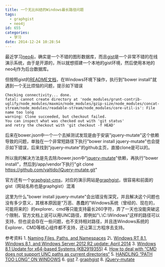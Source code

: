 ```yaml
---
title: 一个无比纠结的Windows最长路径问题
tags:
  - graphgist
  - neo4j
id: 655
categories:
  - 学习
date: 2014-12-24 10:28:54
---
```


最近学习[neo4j](http://neo4j.com/)，确实是一个不错的图形数据库，而且[gist](http://gist.neo4j.org/)是一个非常不错的在线演示系统，由于是开源的，所以就想搭建一个本地的gist环境，然后使用本地的neo4j作为后台数据库。

但按照gist的[README文档](https://github.com/neo4j-contrib/graphgist)，在Windows环境下操作，执行到"bower install"就遇到一个无比烦恼的问题，提示如下错误

```shell
Checking connectivity... done.
fatal: cannot create directory at 'node_modules/grunt-contrib-uglify/node_modules/maxmin/node_modules/gzip-size/node_modules/concat-stream/node_modules/readable-stream/node_modules/core-util-is': File name too long
warning: Clone succeeded, but checkout failed.
You can inspect what was checked out with 'git status'
and retry the checkout with 'git checkout -f HEAD'
```

后来在bower.json中一个一个去掉测试发现是由于安装"jquery-mutate"这个依赖导致的问题，单独在一个非常短路径下执行"bower install jquery-mutate"也会提示如下错误，后来找到"jquery-mutate"的github主页，直接clone是可以的。

所以我的解决方法是先去除/bower.json中"[jquery-mutate](http://www.jqui.net/jquery-projects/jquery-mutate-official/)"依赖，再执行"bower install"，然后到/app/vendor下执行"git clone https://github.com/valtido/jQuery-mutate.git"

官方还有一个[graphgist-cms](https://github.com/neo4j-contrib/graphgist-cms)，对应的演示网站是[graphgist](http://graphgist.neo4j.com/#!/gists)，很容易和前面的gist（网站名称也是graphgist）混淆

这里为什么"bower install jquery-mutate"会出错没有深究，并且解决这个问题也没有多少意义，其根本原因是"万恶、愚蠢的"Windows系统（曾经的、现在的，可能将来的）的explorer、cmd等只能支持最长260字符，弄了一天也没能突破这个限制，官方文档上说可以用UNC路径，即例如"\\.\C:\Windows\"这样的路径可以支持，但也说会存在一些问题，也不支持相对路径，并且连Windows系统的Explorer、CMD等核心组件都不支持，还让第三方程序去支持。

参考资料
1\. [Naming Files, Paths, and Namespaces](http://msdn.microsoft.com/en-us/library/aa365247(VS.85).aspx#maxpath)
2\. [Windows RT 8.1, Windows 8.1, and Windows Server 2012 R2 update: April 2014](http://support.microsoft.com/kb/2919355)
3\. [Windows 8.1 Update for x64-based Systems (KB2919355)](http://www.microsoft.com/en-us/download/details.aspx?id=42335)
4\. [How to deal with “CMD does not support UNC paths as current directories“](http://mypkb.wordpress.com/2007/02/01/how-to-deal-with-cmd-does-not-support-unc-paths-as-current-directories/)
5. [HANDLING “PATH TOO LONG” ON WINDOWS](http://blog.bfitz.us/?p=65)
6\. [gist](http://gist.neo4j.org/)
7. [graphgist](http://graphgist.neo4j.com/#!/gists)
8. [jQuery-mutate](https://github.com/valtido/jQuery-mutate)